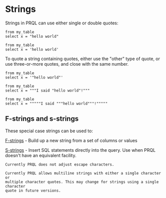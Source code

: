# Strings

Strings in PRQL can use either single or double quotes:

```prql
from my_table
select x = "hello world"
```

```prql
from my_table
select x = 'hello world'
```

To quote a string containing quotes, either use the "other" type of quote, or
use three-or-more quotes, and close with the same number.

```prql
from my_table
select x = '"hello world"'
```

```prql
from my_table
select x = """I said "hello world"!"""
```

```prql
from my_table
select x = """""I said """hello world"""!"""""
```

## F-strings and s-strings

These special case strings can be used to:

[F-strings](./f-strings.md) - Build up a new string from a set of columns or
values

[S-strings](./s-strings.md) - Insert SQL statements directly into the query. Use
when PRQL doesn't have an equivalent facility.

```admonish note
Currently PRQL does not adjust escape characters.
```

```admonish warning
Currently PRQL allows multiline strings with either a single character or
multiple character quotes. This may change for strings using a single character
quote in future versions.
```
